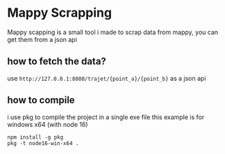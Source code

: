 # Mappy Scrapping
Mappy scapping is a small tool i made to scrap data from mappy, you can get them from a json api

## how to fetch the data?

use `http://127.0.0.1:8080/trajet/{point_a}/{point_b}` as a json api

## how to compile

i use pkg to compile the project in a single exe file
this example is for windows x64 (with node 16)
```
npm install -g pkg
pkg -t node16-win-x64 .
```


